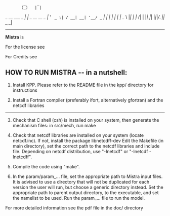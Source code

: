             _     _             
           (_)   | |            
  _ __ ___  _ ___| |_ _ __ __ _ 
 | '_ ` _ \| / __| __| '__/ _` |
 | | | | | | \__ \ |_| | | (_| |
 |_| |_| |_|_|___/\__|_|  \__,_|
                                
                                

---

__Mistra__ is 

For the license see

For Credits see


HOW TO RUN MISTRA -- in a nutshell:
-----------------------------------

1) Install KPP. Please refer to the README file in the kpp/ directory for instructions

2) Install a Fortran compiler (preferably ifort, alternatively gfortran) and the netcdf libraries

---

3) Check that C shell (csh) is installed on your system, then generate the mechanism files: in src/mech, run make

4) Check that netcdf libraries are installed on your system (locate netcdf.inc). If not, install the package libnetcdff-dev
Edit the Makefile (in main directory), set the correct path to the netcdf libraries and include file. Depending on netcdf distribution, use "-lnetcdf" or "-lnetcdf -lnetcdff".

5) Compile the code using "make".

6) In the param/param_... file, set the appropriate path to Mistra input files. It is advised to use a directory that will not be duplicated for each version the user will run, but choose a generic directory instead.
Set the appropriate path to parent output directory, to the executable, and set the namelist to be used.
Run the param_... file to run the model.

For more detailed information see the pdf file in the doc/ directory
